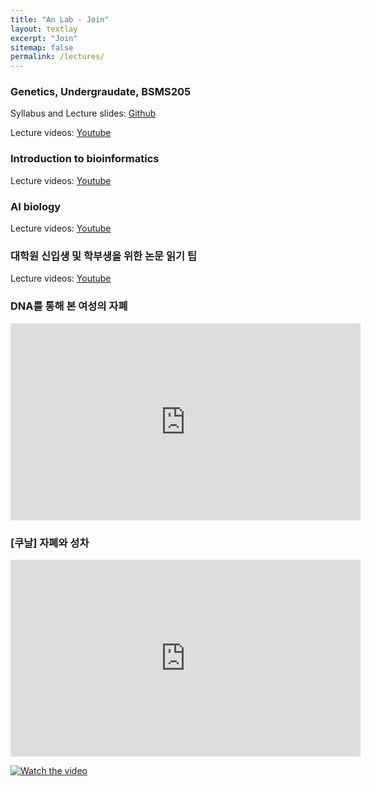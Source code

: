```yaml
---
title: "An Lab - Join"
layout: textlay
excerpt: "Join"
sitemap: false
permalink: /lectures/
---
```


### Genetics, Undergraudate, BSMS205

Syllabus and Lecture slides: [Github](https://github.com/joonan30/bsms205)

Lecture videos: [Youtube](https://www.youtube.com/playlist?list=PLrSeOrCeGDLHncPpe1DdXJhh9kES734U4)


### Introduction to bioinformatics

Lecture videos: [Youtube](https://www.youtube.com/playlist?list=PLrSeOrCeGDLHJDRWShvuCf8l7uffUqqvC)


### AI biology

Lecture videos: [Youtube](https://www.youtube.com/playlist?list=PLrSeOrCeGDLGTc2V5CEr_3yck4xmC6kGu)

### 대학원 신입생 및 학부생을 위한 논문 읽기 팁

Lecture videos: [Youtube](https://www.youtube.com/playlist?list=PLrSeOrCeGDLEDv5TuWY8MD-5Oej_7rhyi)


### DNA를 통해 본 여성의 자폐

<iframe width="560" height="315" src="https://youtu.be/ukLaizaZ_rw?si=qOsQtVBO9ml6E8lR" frameborder="0" allow="accelerometer; autoplay; clipboard-write; encrypted-media; gyroscope; picture-in-picture" allowfullscreen></iframe>


### [쿠날] 자폐와 성차

<iframe width="560" height="315" src="https://youtu.be/-KYimo-_pHg?si=xcuQQSLf48a4fCP5" frameborder="0" allow="accelerometer; autoplay; clipboard-write; encrypted-media; gyroscope; picture-in-picture" allowfullscreen></iframe>


[![Watch the video](https://img.youtube.com/vi/-KYimo-_pHg/default.jpg)](https://youtu.be/-KYimo-_pHg)

